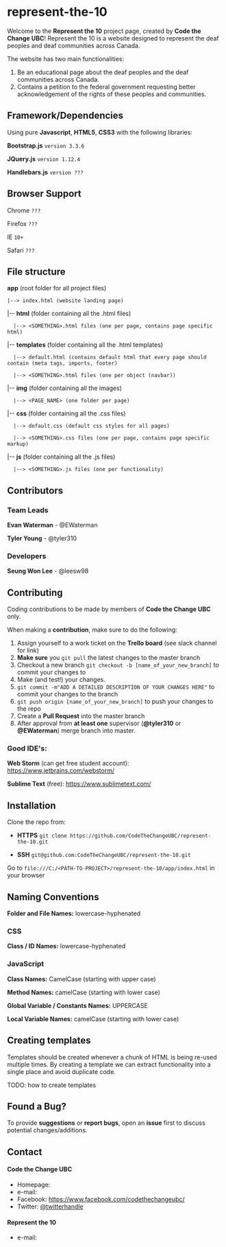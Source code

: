 
# represent-the-10

Welcome to the **Represent the 10** project page, created by **Code the Change UBC**! Represent the 10 is a website designed to represent the deaf peoples and deaf communities across Canada.

The website has two main functionalities:

1. Be an educational page about the deaf peoples and the deaf communities across Canada. 
2. Contains a petition to the federal government requesting better acknowledgement of the rights of these peoples and communities.

## Framework/Dependencies

Using pure **Javascript**, **HTML5**, **CSS3** with the following libraries:


**Bootstrap.js** `version 3.3.6`

**JQuery.js** `version 1.12.4`

**Handlebars.js** `version ???`

## Browser Support

Chrome `???`

Firefox `???`

IE `10+`

Safari `???`

## File structure

**app** (root folder for all project files)

  `|--> index.html (website landing page)`

  |-- **html** (folder containing all the .html files)
  
      |--> <SOMETHING>.html files (one per page, contains page specific html)
    
  |-- **templates** (folder containing all the .html templates)
    
      |--> default.html (contains default html that every page should contain (meta tags, imports, footer)
      
      |--> <SOMETHING>.html files (one per object (navbar))
      
  |-- **img** (folder containing all the images)
  
      |--> <PAGE_NAME> (one folder per page)
  
  |-- **css** (folder containing all the .css files)
  
      |--> default.css (default css styles for all pages)
    
      |--> <SOMETHING>.css files (one per page, contains page specific markup)
    
  |-- **js** (folder containing all the .js files)
  
      |--> <SOMETHING>.js files (one per functionality)


## Contributors

### Team Leads

**Evan Waterman** - @EWaterman

**Tyler Young** - @tyler310

### Developers

**Seung Won Lee** - @leesw98


## Contributing

Coding contributions to be made by members of **Code the Change UBC** only.


When making a **contribution**, make sure to do the following:

1. Assign yourself to a work ticket on the **Trello board** (see slack channel for link)
2. **Make sure** you `git pull` the latest changes to the master branch
3. Checkout a new branch `git checkout -b [name_of_your_new_branch]` to commit your changes to
4. Make (and test!) your changes.
5. `git commit -m"ADD A DETAILED DESCRIPTION OF YOUR CHANGES HERE"` to commit your changes to the branch
6. `git push origin [name_of_your_new_branch]` to push your changes to the repo
7. Create a **Pull Request** into the master branch
8. After approval from **at least one** supervisor (**@tyler310** or **@EWaterman**) merge branch into master.


### Good IDE's:

**Web Storm** (can get free student account): https://www.jetbrains.com/webstorm/

**Sublime Text** (free): https://www.sublimetext.com/


## Installation

Clone the repo from:

- **HTTPS** `git clone https://github.com/CodeTheChangeUBC/represent-the-10.git`

- **SSH** `git@github.com:CodeTheChangeUBC/represent-the-10.git`


Go to `file:///C:/<PATH-TO-PROJECT>/represent-the-10/app/index.html` in your browser

## Naming Conventions

**Folder and File Names:** lowercase-hyphenated

### CSS

**Class / ID Names:** lowercase-hyphenated

### JavaScript

**Class Names:** CamelCase (starting with upper case)

**Method Names:** camelCase (starting with lower case)

**Global Variable / Constants Names:** UPPERCASE

**Local Variable Names:** camelCase (starting with lower case)

## Creating templates

Templates should be created whenever a chunk of HTML is being re-used multiple times. By creating a template we can extract functionality into a single place and avoid duplicate code.

TODO: how to create templates

## Found a Bug?

To provide **suggestions** or **report bugs**, open an **issue** first to discuss potential changes/additions.


## Contact
#### Code the Change UBC
* Homepage: 
* e-mail:
* Facebook: https://www.facebook.com/codethechangeubc/
* Twitter: [@twitterhandle](https://twitter.com/twitterhandle "twitterhandle on twitter")

#### Represent the 10
* e-mail:

